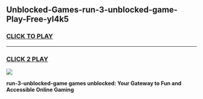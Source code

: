 
## Unblocked-Games-run-3-unblocked-game-Play-Free-yl4k5
<h3>
<a href="https://premium76.site?title=run-3-unblocked-game&ref=22A">CLICK TO PLAY</a></h3>
<hr>

<h3>
<a href="https://premium76.site?title=run-3-unblocked-game&ref=22A">CLICK 2 PLAY</a>
  
</h3>

<a href="https://premium76.site?title=run-3-unblocked-game&ref=22A"><img src="https://clearcache.store/games.png"></a>


**run-3-unblocked-game games unblocked: Your Gateway to Fun and Accessible Online Gaming**
